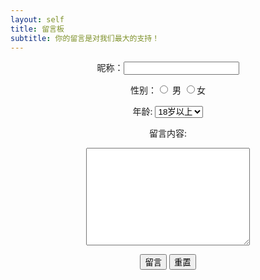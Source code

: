 ```yaml
---
layout: self
title: 留言板
subtitle: 你的留言是对我们最大的支持！
---
```


<div style="text-align: center;">
<form action="" method="GET">
    <p>昵称：<input type="text" name="name"></p>
    <p>
    性别：<input type="radio" name="sex" value="男"> 男
    <input type="radio" name="sex" value="女">女
    </p>
    <p>年龄: <select name="age" id="">
        <option value="18岁以上">18岁以上</option>
        <option value="18岁以下">18岁以下</option>
    </select></p>
    <p>留言内容:</p>
    <p><textarea name="content" id="" cols="30" rows="10"></textarea></p>
    <p>
    <button>留言</button>
    <input type="reset" value="重置">
    </p>
</form>
</div>

<!-- <?php
$link = mysqli_connect("127.0.0.1","root","root","liuyan") or exit("数据库连接失败！");
mysqli_set_charset($link,'utf8');
$sql = "SELECT * FROM content";
$res = mysqli_query($link,$sql);
$row = mysqli_fetch_row($res);
echo mysqli_errno($link),"<br>";
echo mysqli_error($link),"<br>";
$data = [];
while($row)
{
    $data = $row;
}
var_dump($row);
mysqli_close($link); -->

<!-- {% include page/about.html %} -->
